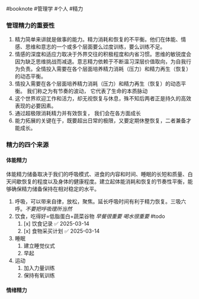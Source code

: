 #booknote #管理学 #个人 #精力
### 管理精力的重要性
1. 精力简单来讲就是做事的能力。精力消耗和恢复的不平衡。他们在体能、情感、思维和意志的一个或多个层面要么过度训练，要么训练不足。
2. 情感的深度和适应力取决于外界交往的积极程度和内省习惯。思维的敏锐度会因为缺乏思维挑战而减退。意志精力依赖于不断温习深层价值取向，为自我行为负责。全情投入需要在各个层面培养精力消耗（压力）和精力再生（恢复）的动态平衡。
3. 情投入需要在各个层面培养精力消耗（压力）和精力再生（恢复）的动态平衡。 我们称之为有节奏的波动， 它代表了生命的本质脉动
4. 这个世界欢迎工作和活力，却无视恢复与休息，殊不知后两者正是持久的高效表现的必要因素。
5. 通过超极限消耗精力并有效恢复， 我们会在各方面成长
6. 能力拓展的关键在于，既要超出日常的极限，又要定期休整恢复，二者兼备才能成长。
### 精力的四个来源
#### 体能精力
体能精力储备取决于我们的呼吸模式、进食的内容和时间、睡眠的长短和质量、白天间歇恢复的程度以及身体的健康程度。建立起体能消耗和恢复的节奏性平衡，能够确保精力储备保持在相对稳定的水平。
1. 呼吸，可以带来自律，放松，聚焦。延长呼吸时间有利于精力恢复。三吸六呼。*不要把呼吸理所当然*
2. 饮食，吃得好=低脂蛋白+蔬菜谷物 *早餐很重要 喝水很重要* #todo
	1. [x] 饮食记录 ✅ 2025-03-14
	2. [x] 食物采买计划 ✅ 2025-03-14
3. 睡眠
	1. 建立睡觉仪式
	2. 早起
4. 运动
	1. 加入力量训练
	2. 保持有氧训练

#### 情绪精力






